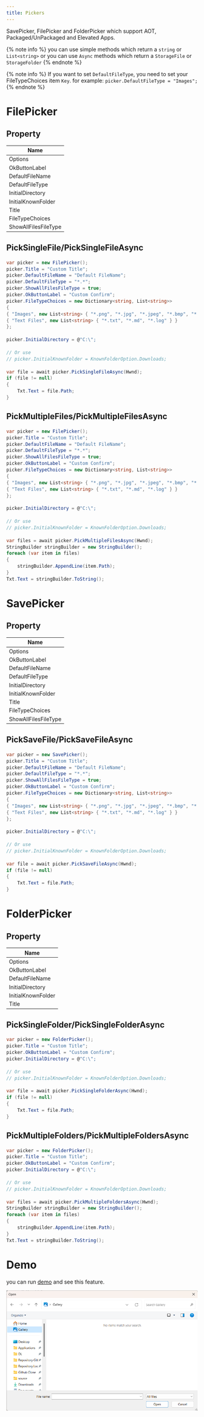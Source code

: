 ```yaml
---
title: Pickers
---
```


SavePicker, FilePicker and FolderPicker which support AOT, Packaged/UnPackaged and Elevated Apps.

{% note info %}
you can use simple methods which return a `string` or `List<string>` or you can use `Async` methods which return a `StorageFile` or `StorageFolder`
{% endnote %}

{% note info %}
If you want to set `DefaultFileType`, you need to set your FileTypeChoices item `Key`. for example: `picker.DefaultFileType = "Images";`
{% endnote %}


# FilePicker

## Property
|Name|
|-|
|Options|
|OkButtonLabel|
|DefaultFileName|
|DefaultFileType|
|InitialDirectory|
|InitialKnownFolder|
|Title|
|FileTypeChoices|
|ShowAllFilesFileType|

## PickSingleFile/PickSingleFileAsync

``` CS
var picker = new FilePicker();
picker.Title = "Custom Title";
picker.DefaultFileName = "Default FileName";
picker.DefaultFileType = "*.*";
picker.ShowAllFilesFileType = true;
picker.OkButtonLabel = "Custom Confirm";
picker.FileTypeChoices = new Dictionary<string, List<string>>
{
{ "Images", new List<string> { "*.png", "*.jpg", "*.jpeg", "*.bmp", "*.gif" } },
{ "Text Files", new List<string> { "*.txt", "*.md", "*.log" } }
};

picker.InitialDirectory = @"C:\";

// Or use 
// picker.InitialKnownFolder = KnownFolderOption.Downloads;

var file = await picker.PickSingleFileAsync(Hwnd);
if (file != null)
{
    Txt.Text = file.Path;
}
```

## PickMultipleFiles/PickMultipleFilesAsync

```cs
var picker = new FilePicker();
picker.Title = "Custom Title";
picker.DefaultFileName = "Default FileName";
picker.DefaultFileType = "*.*";
picker.ShowAllFilesFileType = true;
picker.OkButtonLabel = "Custom Confirm";
picker.FileTypeChoices = new Dictionary<string, List<string>>
{
{ "Images", new List<string> { "*.png", "*.jpg", "*.jpeg", "*.bmp", "*.gif" } },
{ "Text Files", new List<string> { "*.txt", "*.md", "*.log" } }
};

picker.InitialDirectory = @"C:\";

// Or use 
// picker.InitialKnownFolder = KnownFolderOption.Downloads;

var files = await picker.PickMultipleFilesAsync(Hwnd);
StringBuilder stringBuilder = new StringBuilder();
foreach (var item in files)
{
    stringBuilder.AppendLine(item.Path);
}
Txt.Text = stringBuilder.ToString();
```

# SavePicker

## Property
|Name|
|-|
|Options|
|OkButtonLabel|
|DefaultFileName|
|DefaultFileType|
|InitialDirectory|
|InitialKnownFolder|
|Title|
|FileTypeChoices|
|ShowAllFilesFileType|

## PickSaveFile/PickSaveFileAsync

```cs
var picker = new SavePicker();
picker.Title = "Custom Title";
picker.DefaultFileName = "Default FileName";
picker.DefaultFileType = "*.*";
picker.ShowAllFilesFileType = true;
picker.OkButtonLabel = "Custom Confirm";
picker.FileTypeChoices = new Dictionary<string, List<string>>
{
{ "Images", new List<string> { "*.png", "*.jpg", "*.jpeg", "*.bmp", "*.gif" } },
{ "Text Files", new List<string> { "*.txt", "*.md", "*.log" } }
};

picker.InitialDirectory = @"C:\";

// Or use 
// picker.InitialKnownFolder = KnownFolderOption.Downloads;

var file = await picker.PickSaveFileAsync(Hwnd);
if (file != null)
{
    Txt.Text = file.Path;
}
```

# FolderPicker

## Property
|Name|
|-|
|Options|
|OkButtonLabel|
|DefaultFileName|
|InitialDirectory|
|InitialKnownFolder|
|Title|

## PickSingleFolder/PickSingleFolderAsync
```cs
var picker = new FolderPicker();
picker.Title = "Custom Title";
picker.OkButtonLabel = "Custom Confirm";
picker.InitialDirectory = @"C:\";

// Or use 
// picker.InitialKnownFolder = KnownFolderOption.Downloads;

var file = await picker.PickSingleFolderAsync(Hwnd);
if (file != null)
{
    Txt.Text = file.Path;
}
```

## PickMultipleFolders/PickMultipleFoldersAsync

```cs
var picker = new FolderPicker();
picker.Title = "Custom Title";
picker.OkButtonLabel = "Custom Confirm";
picker.InitialDirectory = @"C:\";

// Or use 
// picker.InitialKnownFolder = KnownFolderOption.Downloads;

var files = await picker.PickMultipleFoldersAsync(Hwnd);
StringBuilder stringBuilder = new StringBuilder();
foreach (var item in files)
{
    stringBuilder.AppendLine(item.Path);
}
Txt.Text = stringBuilder.ToString();
```

# Demo
you can run [demo](https://github.com/Ghost1372/DevWinUI) and see this feature.

![DevWinUI](https://raw.githubusercontent.com/Ghost1372/DevWinUI-Resources/refs/heads/main/DevWinUI-Docs/Picker.png)
